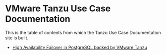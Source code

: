 # VMware Tanzu Use Case Documentation

This is the table of contents from which the Tanzu Use Case Documentation site is built.

- [High Availability Failover in PostgreSQL backed by VMware Tanzu](./reference-designs/postgres-sql.md)

